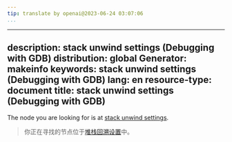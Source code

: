 ```yaml
---
tip: translate by openai@2023-06-24 03:07:06
...
```

---
description: stack unwind settings (Debugging with GDB)
distribution: global
Generator: makeinfo
keywords: stack unwind settings (Debugging with GDB)
lang: en
resource-type: document
title: stack unwind settings (Debugging with GDB)
---

The node you are looking for is at [stack unwind settings](Calling.html#stack-unwind-settings).

> 你正在寻找的节点位于[堆栈回溯设置](Calling.html#stack-unwind-settings)中。

